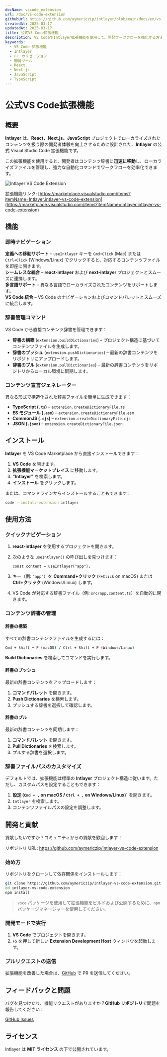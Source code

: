 ```yaml
---
docName: vscode_extension
url: /doc/vs-code-extension
githubUrl: https://github.com/aymericzip/intlayer/blob/main/docs/en/vs_code_extension.md
createdAt: 2025-03-17
updatedAt: 2025-03-17
title: 公式VS Code拡張機能
description: VS CodeでIntlayer拡張機能を使用して、開発ワークフローを強化する方法を学びます。ローカライズされたコンテンツ間を素早く移動し、辞書を効率的に管理します。
keywords:
  - VS Code 拡張機能
  - Intlayer
  - ローカリゼーション
  - 開発ツール
  - React
  - Next.js
  - JavaScript
  - TypeScript
---
```


# 公式VS Code拡張機能

## 概要

**Intlayer** は、**React、Next.js、JavaScript** プロジェクトでローカライズされたコンテンツを扱う際の開発者体験を向上させるために設計された、**Intlayer** の公式 Visual Studio Code 拡張機能です。

この拡張機能を使用すると、開発者はコンテンツ辞書に**迅速に移動**し、ローカライズファイルを管理し、強力な自動化コマンドでワークフローを効率化できます。

![Intlayer VS Code Extension](https://github.com/aymericzip/intlayer/blob/main/docs/assets/vs_code_extension_demo.gif)

拡張機能リンク: [https://marketplace.visualstudio.com/items?itemName=Intlayer.intlayer-vs-code-extension](https://marketplace.visualstudio.com/items?itemName=Intlayer.intlayer-vs-code-extension)

## 機能

### 即時ナビゲーション

**定義への移動サポート** – `useIntlayer` キーを `Cmd+Click` (Mac) または `Ctrl+Click` (Windows/Linux) でクリックすると、対応するコンテンツファイルを即座に開きます。  
**シームレスな統合** – **react-intlayer** および **next-intlayer** プロジェクトとスムーズに連携します。  
**多言語サポート** – 異なる言語でローカライズされたコンテンツをサポートします。  
**VS Code 統合** – VS Code のナビゲーションおよびコマンドパレットとスムーズに統合します。

### 辞書管理コマンド

VS Code から直接コンテンツ辞書を管理できます：

- **辞書の構築** (`extension.buildDictionaries`) – プロジェクト構造に基づいてコンテンツファイルを生成します。
- **辞書のプッシュ** (`extension.pushDictionaries`) – 最新の辞書コンテンツをリポジトリにアップロードします。
- **辞書のプル** (`extension.pullDictionaries`) – 最新の辞書コンテンツをリポジトリからローカル環境に同期します。

### コンテンツ宣言ジェネレーター

異なる形式で構造化された辞書ファイルを簡単に生成できます：

- **TypeScript (`.ts`)** – `extension.createDictionaryFile.ts`
- **ES モジュール (`.esm`)** – `extension.createDictionaryFile.esm`
- **CommonJS (`.cjs`)** – `extension.createDictionaryFile.cjs`
- **JSON (`.json`)** – `extension.createDictionaryFile.json`

## インストール

**Intlayer** を VS Code Marketplace から直接インストールできます：

1. **VS Code** を開きます。
2. **拡張機能マーケットプレイス** に移動します。
3. **"Intlayer"** を検索します。
4. **インストール** をクリックします。

または、コマンドラインからインストールすることもできます：

```sh
code --install-extension intlayer
```

## 使用方法

### クイックナビゲーション

1. **react-intlayer** を使用するプロジェクトを開きます。
2. 次のような `useIntlayer()` の呼び出しを見つけます：

   ```tsx
   const content = useIntlayer("app");
   ```

3. キー（例: `"app"`）を **Command+クリック** (`⌘+Click` on macOS) または **Ctrl+クリック** (Windows/Linux) します。
4. VS Code が対応する辞書ファイル（例: `src/app.content.ts`）を自動的に開きます。

### コンテンツ辞書の管理

#### 辞書の構築

すべての辞書コンテンツファイルを生成するには：

```sh
Cmd + Shift + P (macOS) / Ctrl + Shift + P (Windows/Linux)
```

**Build Dictionaries** を検索してコマンドを実行します。

#### 辞書のプッシュ

最新の辞書コンテンツをアップロードします：

1. **コマンドパレット** を開きます。
2. **Push Dictionaries** を検索します。
3. プッシュする辞書を選択して確認します。

#### 辞書のプル

最新の辞書コンテンツを同期します：

1. **コマンドパレット** を開きます。
2. **Pull Dictionaries** を検索します。
3. プルする辞書を選択します。

### 辞書ファイルパスのカスタマイズ

デフォルトでは、拡張機能は標準の **Intlayer** プロジェクト構造に従います。ただし、カスタムパスを設定することもできます：

1. **設定 (`Cmd + ,` on macOS / `Ctrl + ,` on Windows/Linux)`** を開きます。
2. `Intlayer` を検索します。
3. コンテンツファイルパスの設定を調整します。

## 開発と貢献

貢献したいですか？コミュニティからの貢献を歓迎します！

リポジトリ URL: https://github.com/aymericzip/intlayer-vs-code-extension

### 始め方

リポジトリをクローンして依存関係をインストールします：

```sh
git clone https://github.com/aymericzip/intlayer-vs-code-extension.git
cd intlayer-vs-code-extension
npm install
```

> `vsce` パッケージを使用して拡張機能をビルドおよび公開するために、`npm` パッケージマネージャーを使用してください。

### 開発モードで実行

1. **VS Code** でプロジェクトを開きます。
2. `F5` を押して新しい **Extension Development Host** ウィンドウを起動します。

### プルリクエストの送信

拡張機能を改善した場合は、[GitHub](https://github.com/aymericzip/intlayer-vs-code-extension) で PR を送信してください。

## フィードバックと問題

バグを見つけたり、機能リクエストがありますか？**GitHub リポジトリ**で問題を報告してください：

[GitHub Issues](https://github.com/aymericzip/intlayer-vs-code-extension/issues)

## ライセンス

Intlayer は **MIT ライセンス** の下で公開されています。
